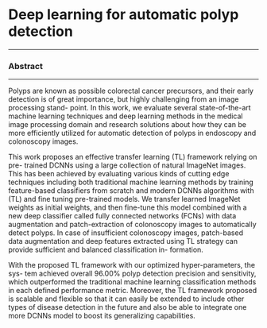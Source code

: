 # Deep learning for automatic polyp detection
---
### Abstract
---

Polyps are known as possible colorectal cancer precursors, and their early detection is of great importance, but highly challenging from an image processing stand- point. In this work, we evaluate several state-of-the-art machine learning techniques and deep learning methods in the medical image processing domain and research solutions about how they can be more efficiently utilized for automatic detection of polyps in endoscopy and colonoscopy images. 
This work proposes an effective transfer learning (TL) framework relying on pre- trained DCNNs using a large collection of natural ImageNet images. This has been achieved by evaluating various kinds of cutting edge techniques including both traditional machine learning methods by training feature-based classifiers from scratch and modern DCNNs algorithms with (TL) and fine tuning pre-trained models. We transfer learned ImageNet weights as initial weights, and then fine-tune this model combined with a new deep classifier called fully connected networks (FCNs) with data augmentation and patch-extraction of colonoscopy images to automatically detect polyps. In case of insufficient colonoscopy images, patch-based data augmentation and deep features extracted using TL strategy can provide sufficient and balanced classification in- formation. With the proposed TL framework with our optimized hyper-parameters, the sys- tem achieved overall 96.00% polyp detection precision and sensitivity, which outperformed the traditional machine learning classification methods in each defined performance metric. Moreover, the TL framework proposed is scalable and flexible so that it can easily be extended to include other types of disease detection in the future and also be able to integrate one more DCNNs model to boost its generalizing capabilities. 